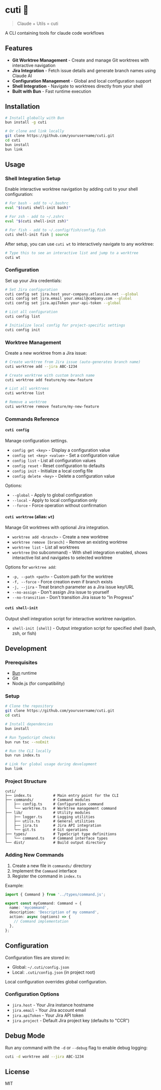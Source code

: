 # cuti 💖

> Claude + Utils = cuti

A CLI containing tools for claude code workflows

## Features

- **Git Worktree Management** - Create and manage Git worktrees with interactive navigation
- **Jira Integration** - Fetch issue details and generate branch names using Claude AI
- **Configuration Management** - Global and local configuration support
- **Shell Integration** - Navigate to worktrees directly from your shell
- **Built with Bun** - Fast runtime execution

## Installation

```bash
# Install globally with Bun
bun install -g cuti

# Or clone and link locally
git clone https://github.com/yourusername/cuti.git
cd cuti
bun install
bun link
```

## Usage

### Shell Integration Setup

Enable interactive worktree navigation by adding cuti to your shell configuration:

```bash
# For bash - add to ~/.bashrc
eval "$(cuti shell-init bash)"

# For zsh - add to ~/.zshrc
eval "$(cuti shell-init zsh)"

# For fish - add to ~/.config/fish/config.fish
cuti shell-init fish | source
```

After setup, you can use `cuti wt` to interactively navigate to any worktree:

```bash
# Type this to see an interactive list and jump to a worktree
cuti wt
```

### Configuration

Set up your Jira credentials:

```bash
# Set Jira configuration
cuti config set jira.host your-company.atlassian.net --global
cuti config set jira.email your.email@company.com --global
cuti config set jira.apiToken your-api-token --global

# List all configuration
cuti config list

# Initialize local config for project-specific settings
cuti config init
```

### Worktree Management

Create a new worktree from a Jira issue:

```bash
# Create worktree from Jira issue (auto-generates branch name)
cuti worktree add --jira ABC-1234

# Create worktree with custom branch name
cuti worktree add feature/my-new-feature

# List all worktrees
cuti worktree list

# Remove a worktree
cuti worktree remove feature/my-new-feature
```

### Commands Reference

#### `cuti config`

Manage configuration settings.

- `config get <key>` - Display a configuration value
- `config set <key> <value>` - Set a configuration value
- `config list` - List all configuration values
- `config reset` - Reset configuration to defaults
- `config init` - Initialize a local config file
- `config delete <key>` - Delete a configuration value

Options:

- `--global` - Apply to global configuration
- `--local` - Apply to local configuration only
- `--force` - Force operation without confirmation

#### `cuti worktree` (alias: `wt`)

Manage Git worktrees with optional Jira integration.

- `worktree add <branch>` - Create a new worktree
- `worktree remove [branch]` - Remove an existing worktree
- `worktree list` - List all worktrees
- `worktree` (no subcommand) - With shell integration enabled, shows interactive list and navigates to selected worktree

Options for `worktree add`:

- `-p, --path <path>` - Custom path for the worktree
- `-f, --force` - Force creation even if branch exists
- `-j, --jira` - Treat branch parameter as a Jira issue key/URL
- `--no-assign` - Don't assign Jira issue to yourself
- `--no-transition` - Don't transition Jira issue to "In Progress"

#### `cuti shell-init`

Output shell integration script for interactive worktree navigation.

- `shell-init [shell]` - Output integration script for specified shell (bash, zsh, or fish)

## Development

### Prerequisites

- [Bun](https://bun.sh) runtime
- Git
- Node.js (for compatibility)

### Setup

```bash
# Clone the repository
git clone https://github.com/yourusername/cuti.git
cd cuti

# Install dependencies
bun install

# Run TypeScript checks
bun run tsc --noEmit

# Run the CLI locally
bun run index.ts

# Link for global usage during development
bun link
```

### Project Structure

```
cuti/
├── index.ts          # Main entry point for the CLI
├── commands/         # Command modules
│   ├── config.ts     # Configuration command
│   └── worktree.ts   # Worktree management command
├── lib/              # Utility modules
│   ├── logger.ts     # Logging utilities
│   ├── utils.ts      # General utilities
│   ├── jira.ts       # Jira API integration
│   └── git.ts        # Git operations
├── types/            # TypeScript type definitions
│   └── command.ts    # Command interface types
└── dist/             # Build output directory
```

### Adding New Commands

1. Create a new file in `commands/` directory
2. Implement the `Command` interface
3. Register the command in `index.ts`

Example:

```typescript
import { Command } from '../types/command.js';

export const myCommand: Command = {
  name: 'mycommand',
  description: 'Description of my command',
  action: async (options) => {
    // Command implementation
  },
};
```

## Configuration

Configuration files are stored in:

- Global: `~/.cuti/config.json`
- Local: `.cuti/config.json` (in project root)

Local configuration overrides global configuration.

### Configuration Options

- `jira.host` - Your Jira instance hostname
- `jira.email` - Your Jira account email
- `jira.apiToken` - Your Jira API token
- `jira.project` - Default Jira project key (defaults to "CCR")

## Debug Mode

Run any command with the `-d` or `--debug` flag to enable debug logging:

```bash
cuti -d worktree add --jira ABC-1234
```

## License

MIT
